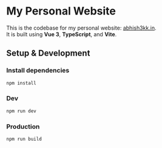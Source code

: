 # My Personal Website

This is the codebase for my personal website: [abhish3kk.in](https://abhish3kk.in).  
It is built using **Vue 3**, **TypeScript**, and **Vite**.

## Setup & Development

### Install dependencies

```sh
npm install
```

### Dev

```sh
npm run dev
```

### Production

```sh
npm run build
```
